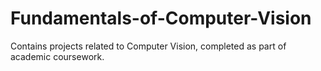 # Fundamentals-of-Computer-Vision
Contains projects related to Computer Vision, completed as part of academic coursework.


